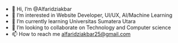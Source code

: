 - 👋 Hi, I’m @Alfaridziakbar
- 👀 I’m interested in Website Developer, UI/UX, AI/Machine Learning 
- 🌱 I’m currently learning Universitas Sumatera Utara
- 💞️ I’m looking to collaborate on Technology and Computer science
- 📫 How to reach me alfaridziakbar25@gmail.com

<!---
Alfaridziakbar/Alfaridziakbar is a ✨ special ✨ repository because its `README.md` (this file) appears on your GitHub profile.
You can click the Preview link to take a look at your changes.
--->
